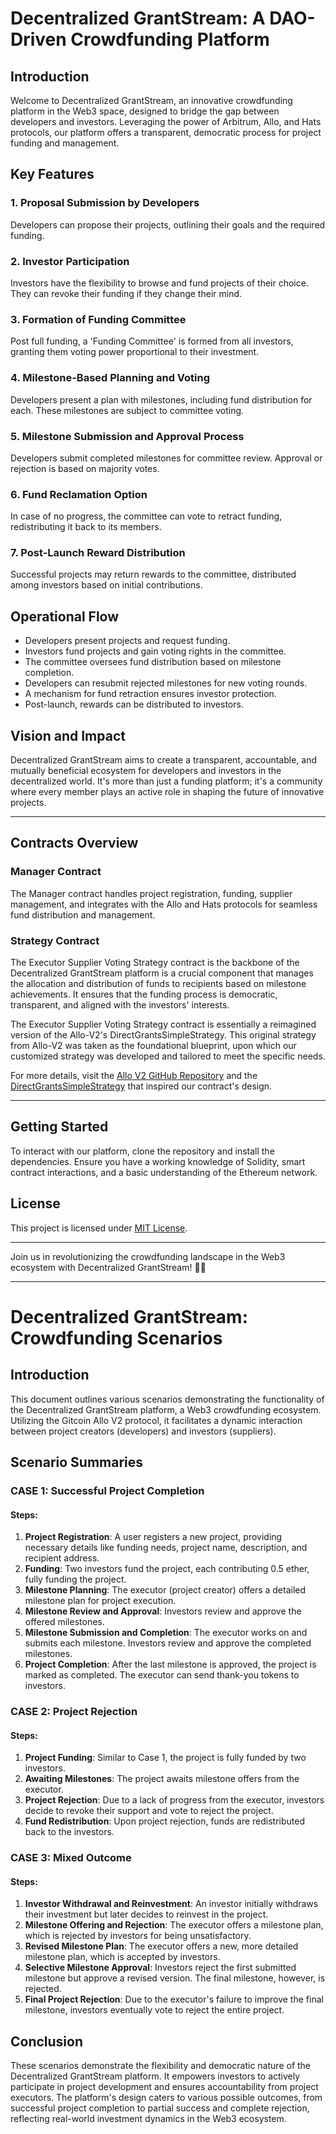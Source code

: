 # Decentralized GrantStream: A DAO-Driven Crowdfunding Platform

## Introduction

Welcome to Decentralized GrantStream, an innovative crowdfunding platform in the Web3 space, designed to bridge the gap between developers and investors. Leveraging the power of Arbitrum, Allo, and Hats protocols, our platform offers a transparent, democratic process for project funding and management.

## Key Features

### 1. **Proposal Submission by Developers**
   Developers can propose their projects, outlining their goals and the required funding.

### 2. **Investor Participation**
   Investors have the flexibility to browse and fund projects of their choice. They can revoke their funding if they change their mind.

### 3. **Formation of Funding Committee**
   Post full funding, a 'Funding Committee' is formed from all investors, granting them voting power proportional to their investment.

### 4. **Milestone-Based Planning and Voting**
   Developers present a plan with milestones, including fund distribution for each. These milestones are subject to committee voting.

### 5. **Milestone Submission and Approval Process**
   Developers submit completed milestones for committee review. Approval or rejection is based on majority votes.

### 6. **Fund Reclamation Option**
   In case of no progress, the committee can vote to retract funding, redistributing it back to its members.

### 7. **Post-Launch Reward Distribution**
   Successful projects may return rewards to the committee, distributed among investors based on initial contributions.

## Operational Flow

- Developers present projects and request funding.
- Investors fund projects and gain voting rights in the committee.
- The committee oversees fund distribution based on milestone completion.
- Developers can resubmit rejected milestones for new voting rounds.
- A mechanism for fund retraction ensures investor protection.
- Post-launch, rewards can be distributed to investors.

## Vision and Impact

Decentralized GrantStream aims to create a transparent, accountable, and mutually beneficial ecosystem for developers and investors in the decentralized world. It's more than just a funding platform; it's a community where every member plays an active role in shaping the future of innovative projects.

---

## Contracts Overview

### Manager Contract

The Manager contract handles project registration, funding, supplier management, and integrates with the Allo and Hats protocols for seamless fund distribution and management.

### Strategy Contract

The Executor Supplier Voting Strategy contract is the backbone of the Decentralized GrantStream platform is a crucial component that manages the allocation and distribution of funds to recipients based on milestone achievements. It ensures that the funding process is democratic, transparent, and aligned with the investors' interests.

The Executor Supplier Voting Strategy contract is essentially a reimagined version of the Allo-V2's DirectGrantsSimpleStrategy. This original strategy from Allo-V2 was taken as the foundational blueprint, upon which our customized strategy was developed and tailored to meet the specific needs.

For more details, visit the [Allo V2 GitHub Repository](https://github.com/allo-protocol/allo-v2/tree/main) and the [DirectGrantsSimpleStrategy](https://github.com/allo-protocol/allo-v2/tree/main/contracts/strategies/_poc/direct-grants-simple) that inspired our contract's design.


---

## Getting Started

To interact with our platform, clone the repository and install the dependencies. Ensure you have a working knowledge of Solidity, smart contract interactions, and a basic understanding of the Ethereum network.

## License

This project is licensed under [MIT License](LICENSE).

---

Join us in revolutionizing the crowdfunding landscape in the Web3 ecosystem with Decentralized GrantStream! 🚀🌐

---

# Decentralized GrantStream: Crowdfunding Scenarios

## Introduction

This document outlines various scenarios demonstrating the functionality of the Decentralized GrantStream platform, a Web3 crowdfunding ecosystem. Utilizing the Gitcoin Allo V2 protocol, it facilitates a dynamic interaction between project creators (developers) and investors (suppliers).

## Scenario Summaries

### CASE 1: Successful Project Completion

#### Steps:
1. **Project Registration**: A user registers a new project, providing necessary details like funding needs, project name, description, and recipient address.
2. **Funding**: Two investors fund the project, each contributing 0.5 ether, fully funding the project.
3. **Milestone Planning**: The executor (project creator) offers a detailed milestone plan for project execution.
4. **Milestone Review and Approval**: Investors review and approve the offered milestones.
5. **Milestone Submission and Completion**: The executor works on and submits each milestone. Investors review and approve the completed milestones.
6. **Project Completion**: After the last milestone is approved, the project is marked as completed. The executor can send thank-you tokens to investors.

### CASE 2: Project Rejection

#### Steps:
1. **Project Funding**: Similar to Case 1, the project is fully funded by two investors.
2. **Awaiting Milestones**: The project awaits milestone offers from the executor.
3. **Project Rejection**: Due to a lack of progress from the executor, investors decide to revoke their support and vote to reject the project.
4. **Fund Redistribution**: Upon project rejection, funds are redistributed back to the investors.

### CASE 3: Mixed Outcome

#### Steps:
1. **Investor Withdrawal and Reinvestment**: An investor initially withdraws their investment but later decides to reinvest in the project.
2. **Milestone Offering and Rejection**: The executor offers a milestone plan, which is rejected by investors for being unsatisfactory.
3. **Revised Milestone Plan**: The executor offers a new, more detailed milestone plan, which is accepted by investors.
4. **Selective Milestone Approval**: Investors reject the first submitted milestone but approve a revised version. The final milestone, however, is rejected.
5. **Final Project Rejection**: Due to the executor's failure to improve the final milestone, investors eventually vote to reject the entire project.

## Conclusion

These scenarios demonstrate the flexibility and democratic nature of the Decentralized GrantStream platform. It empowers investors to actively participate in project development and ensures accountability from project executors. The platform's design caters to various possible outcomes, from successful project completion to partial success and complete rejection, reflecting real-world investment dynamics in the Web3 ecosystem.